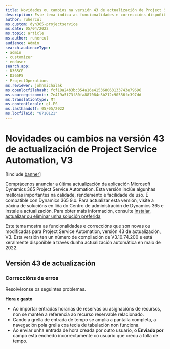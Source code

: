 ```yaml
---
title: Novidades ou cambios na versión 43 de actualización de Project Service Automation, V3
description: Este tema indica as funcionalidades e correccións dispoñibles na versión 43 de actualización de Microsoft Dynamics 365 Project Service Automation, V3.
author: ruhercul
ms.custom: dyn365-projectservice
ms.date: 05/04/2022
ms.topic: article
ms.author: ruhercul
audience: Admin
search.audienceType:
- admin
- customizer
- enduser
search.app:
- D365CE
- D365PS
- ProjectOperations
ms.reviewer: johnmichalak
ms.openlocfilehash: fcf18a24b3bc354a16a415368063133743e79696
ms.sourcegitcommit: 7e419a5f73f80fa887084e3b212c90586fc397dd
ms.translationtype: MT
ms.contentlocale: gl-ES
ms.lasthandoff: 05/05/2022
ms.locfileid: "8710121"
---
```

# <a name="whats-new-or-changed-in-project-service-automation-update-release-43-v3"></a>Novidades ou cambios na versión 43 de actualización de Project Service Automation, V3

[!include [banner](../includes/psa-now-project-operations.md)]

Comprácenos anunciar a última actualización da aplicación Microsoft Dynamics 365 Project Service Automation. Esta versión inclúe algunhas melloras importantes na calidade, rendemento e facilidade de uso. É compatible con Dynamics 365 9.x. Para actualizar esta versión, visite a páxina de solucións en liña do Centro de administración de Dynamics 365 e instale a actualización. Para obter máis información, consulte [Instalar, actualizar ou eliminar unha solución preferida](/power-platform/admin/install-remove-preferred-solution)

Este tema mostra as funcionalidades e correccións que son novas ou modificadas para Project Service Automation, versión 43 de actualización, V3. Esta versión ten un número de compilación de V3.10.74.200 e está xeralmente dispoñible a través dunha actualización automática en maio de 2022.

## <a name="update-release-43"></a>Versión 43 de actualización

### <a name="bug-fixes"></a>Correccións de erros

Resolvéronse os seguintes problemas.


**Hora e gasto**

- Ao importar entradas horarias de reservas ou asignacións de recursos, non se mantén a referencia ao recurso reservable relacionado.
- Cando a grella de entrada de tempo se amplía a pantalla completa, a navegación pola grella coa tecla de tabulación non funciona.
- Ao enviar unha entrada de hora creada por outro usuario, o **Enviado por** campo está enchedo incorrectamente co usuario que creou a folla de tempo.
